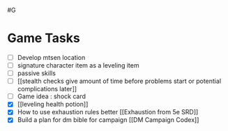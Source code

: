 #G
# Game Tasks
- [ ] Develop mtsen location
- [ ] signature character item as a leveling item
- [ ] passive skills
- [ ] [[stealth checks give amount of time before problems start or potential complications later]]
- [ ] Game idea : shock card
- [x] [[leveling health potion]]
- [x] How to use exhaustion rules better [[Exhaustion from 5e SRD]]
- [x] Build a plan for dm bible for campaign [[DM Campaign Codex]]